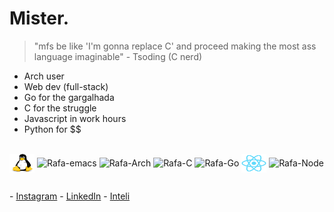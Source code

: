 # Mister.
  
  <blockquote>
  <p>"mfs be like 'I'm gonna replace C' and proceed making the most ass language imaginable" - Tsoding (C nerd)</p>
  </blockquote>

  
  * Arch user
  * Web dev (full-stack)
  * Go for the gargalhada
  * C for the struggle
  * Javascript in work hours
  * Python for $$
  
  <div style="display: inline_block"><br>
  <img align="center" alt="Rafa-Linux" height="30" width="40" src="https://raw.githubusercontent.com/devicons/devicon/1119b9f84c0290e0f0b38982099a2bd027a48bf1/icons/linux/linux-original.svg">    
  <img align="center" alt="Rafa-emacs" height="30" width="40" src="https://cdn.jsdelivr.net/gh/devicons/devicon@latest/icons/emacs/emacs-original.svg" />
  <img align="center" alt="Rafa-Arch" height="30" width="40" src="https://icon.icepanel.io/Technology/svg/Arch-Linux.svg">
  <img align="center" alt="Rafa-C" height="30" width="40" src="https://cdn.jsdelivr.net/gh/devicons/devicon/icons/c/c-original.svg">
  <img align="center" alt="Rafa-Go" height="30" width="40" src="https://cdn.jsdelivr.net/gh/devicons/devicon/icons/go/go-original.svg">
  <img align="center" alt="Rafa-React" height="30" width="40" src="https://raw.githubusercontent.com/devicons/devicon/1119b9f84c0290e0f0b38982099a2bd027a48bf1/icons/react/react-original.svg">
  <img align="center" alt="Rafa-Node" height="30" width="40" src="https://cdn.jsdelivr.net/gh/devicons/devicon/icons/nodejs/nodejs-plain.svg">
</div>
 
 ##
 
<div>
- <a href="https://www.instagram.com/notdaviarantes/">Instagram</a>
- <a href="https://www.linkedin.com/in/davi-ferreira-arantes/">LinkedIn</a>
- <a href="https://www.inteli.edu.br/">Inteli</a>
</div>
